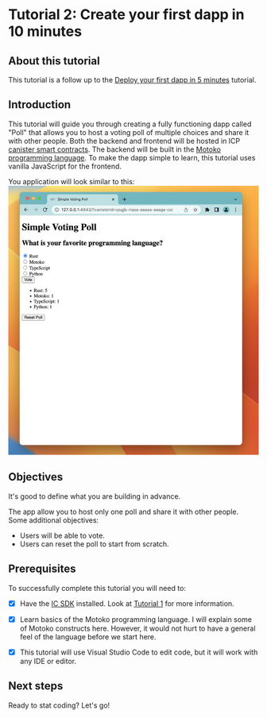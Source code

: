 # Tutorial 2: Create your first dapp in 10 minutes

## About this tutorial

This tutorial is a follow up to the [Deploy your first dapp in 5 minutes](../deploy_sample_app.md) tutorial. 

## Introduction

This tutorial will guide you through creating a fully functioning dapp called "Poll" that allows you to host a voting poll of multiple choices and share it with other people. Both the backend and frontend will be hosted in ICP [canister smart contracts](https://internetcomputer.org/how-it-works/architecture-of-the-internet-computer/#canister-smart-contracts). The backend will be built in the [Motoko programming language](../../developer-docs/backend/choosing-language.md). To make the dapp simple to learn, this tutorial uses vanilla JavaScript for the frontend.

You application will look similar to this:
![picture 1](./_attachments/simple_voting_app.png)  

## Objectives
It's good to define what you are building in advance.

The app allow you to host only one poll and share it with other people. Some additional objectives:
- Users will be able to vote.
- Users can reset the poll to start from scratch.

## Prerequisites
To successfully complete this tutorial you will need to:
- [x] Have the [IC SDK](../../developer-docs/setup/install/index.mdx) installed. Look at [Tutorial 1](../deploy_sample_app.md) for more information.
- [x] Learn basics of the Motoko programming language. I will explain some of Motoko constructs here. However, it would not hurt to have a general feel of the language before we start here.
- [x] This tutorial will use Visual Studio Code to edit code, but it will work with any IDE or editor.


## Next steps
Ready to stat coding? Let's go!